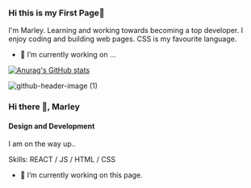 ### Hi this is my First Page👋

I'm Marley. Learning and working towards becoming a top developer.
I enjoy coding and building web pages. CSS is my favourite language.

- 🔭 I’m currently working on ...

[![Anurag's GitHub stats](https://github-readme-stats.vercel.app/api?username=Marley1987)](https://github.com/anuraghazra/github-readme-stats)


![github-header-image (1)](https://github.com/Marley1987/Marley1987/assets/163350113/55086ef0-585e-4315-9a7d-aaf549f2ae97)




### Hi there 👋, Marley
#### Design and Development
I am on the way up..

Skills: REACT / JS / HTML / CSS

- 🔭 I’m currently working on this page. 





